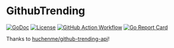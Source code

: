 # GithubTrending

[![GoDoc](https://godoc.org/github.com/LaFantasy/githubtrending?status.svg)](https://godoc.org/github.com/LaFantasy/githubtrending)
[![License](https://img.shields.io/github/license/LaFantasy/githubtrending)](https://github.com/LaFantasy/githubtrending/blob/master/LICENSE)
[![GitHub Action Workflow](https://github.com/LaFantasy/githubtrending/workflows/Build/badge.svg)](https://github.com/LaFantasy/githubtrending/actions?workflow=Build)
[![Go Report Card](https://goreportcard.com/badge/github.com/LaFantasy/githubtrending)](https://goreportcard.com/report/github.com/LaFantasy/githubtrending)

Thanks to [huchenme/github-trending-api](https://github.com/huchenme/github-trending-api)!
